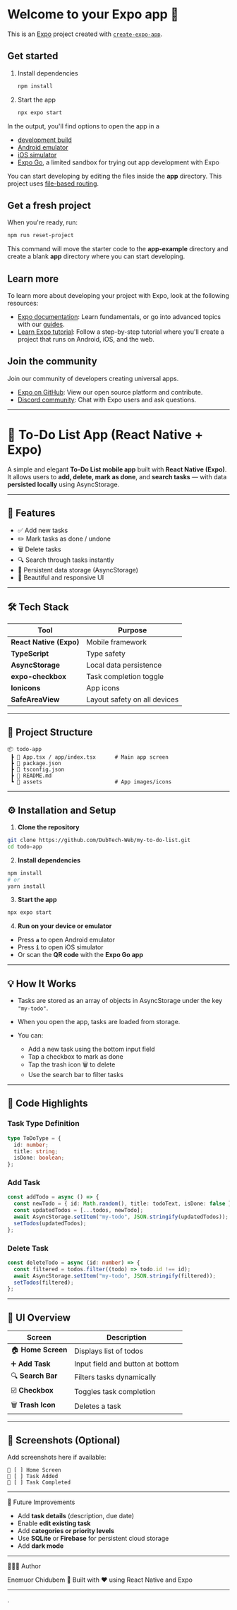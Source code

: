 # Welcome to your Expo app 👋

This is an [Expo](https://expo.dev) project created with [`create-expo-app`](https://www.npmjs.com/package/create-expo-app).

## Get started

1. Install dependencies

   ```bash
   npm install
   ```

2. Start the app

   ```bash
   npx expo start
   ```

In the output, you'll find options to open the app in a

- [development build](https://docs.expo.dev/develop/development-builds/introduction/)
- [Android emulator](https://docs.expo.dev/workflow/android-studio-emulator/)
- [iOS simulator](https://docs.expo.dev/workflow/ios-simulator/)
- [Expo Go](https://expo.dev/go), a limited sandbox for trying out app development with Expo

You can start developing by editing the files inside the **app** directory. This project uses [file-based routing](https://docs.expo.dev/router/introduction).

## Get a fresh project

When you're ready, run:

```bash
npm run reset-project
```

This command will move the starter code to the **app-example** directory and create a blank **app** directory where you can start developing.

## Learn more

To learn more about developing your project with Expo, look at the following resources:

- [Expo documentation](https://docs.expo.dev/): Learn fundamentals, or go into advanced topics with our [guides](https://docs.expo.dev/guides).
- [Learn Expo tutorial](https://docs.expo.dev/tutorial/introduction/): Follow a step-by-step tutorial where you'll create a project that runs on Android, iOS, and the web.

## Join the community

Join our community of developers creating universal apps.

- [Expo on GitHub](https://github.com/expo/expo): View our open source platform and contribute.
- [Discord community](https://chat.expo.dev): Chat with Expo users and ask questions.

---

# 📝 To-Do List App (React Native + Expo)

A simple and elegant **To-Do List mobile app** built with **React Native (Expo)**.
It allows users to **add, delete, mark as done**, and **search tasks** — with data **persisted locally** using AsyncStorage.

---

## 🚀 Features

- ✅ Add new tasks
- ✏️ Mark tasks as done / undone
- 🗑️ Delete tasks
- 🔍 Search through tasks instantly
- 💾 Persistent data storage (AsyncStorage)
- 📱 Beautiful and responsive UI

---

## 🛠️ Tech Stack

| Tool                    | Purpose                      |
| ----------------------- | ---------------------------- |
| **React Native (Expo)** | Mobile framework             |
| **TypeScript**          | Type safety                  |
| **AsyncStorage**        | Local data persistence       |
| **expo-checkbox**       | Task completion toggle       |
| **Ionicons**            | App icons                    |
| **SafeAreaView**        | Layout safety on all devices |

---

## 📂 Project Structure

```
📦 todo-app
 ┣ 📜 App.tsx / app/index.tsx      # Main app screen
 ┣ 📜 package.json
 ┣ 📜 tsconfig.json
 ┣ 📜 README.md
 ┗ 📂 assets                       # App images/icons
```

---

## ⚙️ Installation and Setup

1. **Clone the repository**

```bash
git clone https://github.com/DubTech-Web/my-to-do-list.git
cd todo-app
```

2. **Install dependencies**

```bash
npm install
# or
yarn install
```

3. **Start the app**

```bash
npx expo start
```

4. **Run on your device or emulator**

- Press **`a`** to open Android emulator
- Press **`i`** to open iOS simulator
- Or scan the **QR code** with the **Expo Go app**

---

## 💡 How It Works

- Tasks are stored as an array of objects in AsyncStorage under the key `"my-todo"`.
- When you open the app, tasks are loaded from storage.
- You can:

  - Add a new task using the bottom input field
  - Tap a checkbox to mark as done
  - Tap the trash icon 🗑️ to delete
  - Use the search bar to filter tasks

---

## 🧠 Code Highlights

### Task Type Definition

```ts
type ToDoType = {
  id: number;
  title: string;
  isDone: boolean;
};
```

### Add Task

```ts
const addTodo = async () => {
  const newTodo = { id: Math.random(), title: todoText, isDone: false };
  const updatedTodos = [...todos, newTodo];
  await AsyncStorage.setItem("my-todo", JSON.stringify(updatedTodos));
  setTodos(updatedTodos);
};
```

### Delete Task

```ts
const deleteTodo = async (id: number) => {
  const filtered = todos.filter((todo) => todo.id !== id);
  await AsyncStorage.setItem("my-todo", JSON.stringify(filtered));
  setTodos(filtered);
};
```

---

## 🧩 UI Overview

| Screen             | Description                      |
| ------------------ | -------------------------------- |
| 🏠 **Home Screen** | Displays list of todos           |
| ➕ **Add Task**    | Input field and button at bottom |
| 🔍 **Search Bar**  | Filters tasks dynamically        |
| ☑️ **Checkbox**    | Toggles task completion          |
| 🗑️ **Trash Icon**  | Deletes a task                   |

---

## 📸 Screenshots (Optional)

Add screenshots here if available:

```
📱 [ ] Home Screen
📱 [ ] Task Added
📱 [ ] Task Completed
```

---

🧩 Future Improvements

- Add **task details** (description, due date)
- Enable **edit existing task**
- Add **categories or priority levels**
- Use **SQLite** or **Firebase** for persistent cloud storage
- Add **dark mode**

---

👨🏽‍💻 Author

Enemuor Chidubem
💼 Built with ❤️ using React Native and Expo


---

.

